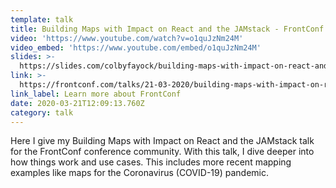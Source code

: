 ```yaml
---
template: talk
title: Building Maps with Impact on React and the JAMstack - FrontConf
video: 'https://www.youtube.com/watch?v=o1quJzNm24M'
video_embed: 'https://www.youtube.com/embed/o1quJzNm24M'
slides: >-
  https://slides.com/colbyfayock/building-maps-with-impact-on-react-and-the-jamstack-frontconf-2020
link: >-
  https://frontconf.com/talks/21-03-2020/building-maps-with-impact-on-react-and-the-jamstack/
link_label: Learn more about FrontConf
date: 2020-03-21T12:09:13.760Z
category: talk
---
```

Here I give my Building Maps with Impact on React and the JAMstack talk for the FrontConf conference community. With this talk, I dive deeper into how things work and use cases. This includes more recent mapping examples like maps for the Coronavirus (COVID-19) pandemic.